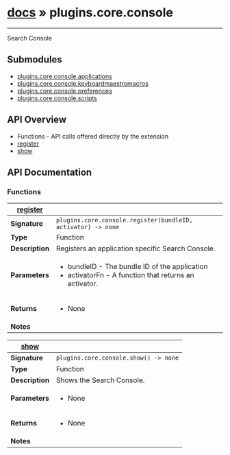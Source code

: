 # [docs](index.md) » plugins.core.console
---

Search Console

## Submodules
 * [plugins.core.console.applications](plugins.core.console.applications.md)
 * [plugins.core.console.keyboardmaestromacros](plugins.core.console.keyboardmaestromacros.md)
 * [plugins.core.console.preferences](plugins.core.console.preferences.md)
 * [plugins.core.console.scripts](plugins.core.console.scripts.md)

## API Overview
* Functions - API calls offered directly by the extension
 * [register](#register)
 * [show](#show)

## API Documentation

### Functions

| [register](#register)         |                                                                                     |
| --------------------------------------------|-------------------------------------------------------------------------------------|
| **Signature**                               | `plugins.core.console.register(bundleID, activator) -> none`                                                                    |
| **Type**                                    | Function                                                                     |
| **Description**                             | Registers an application specific Search Console.                                                                     |
| **Parameters**                              | <ul><li>bundleID - The bundle ID of the application</li><li>activatorFn - A function that returns an activator.</li></ul> |
| **Returns**                                 | <ul><li>None</li></ul>          |
| **Notes**                                   | <ul></ul>                |

| [show](#show)         |                                                                                     |
| --------------------------------------------|-------------------------------------------------------------------------------------|
| **Signature**                               | `plugins.core.console.show() -> none`                                                                    |
| **Type**                                    | Function                                                                     |
| **Description**                             | Shows the Search Console.                                                                     |
| **Parameters**                              | <ul><li>None</li></ul> |
| **Returns**                                 | <ul><li>None</li></ul>          |
| **Notes**                                   | <ul></ul>                |

